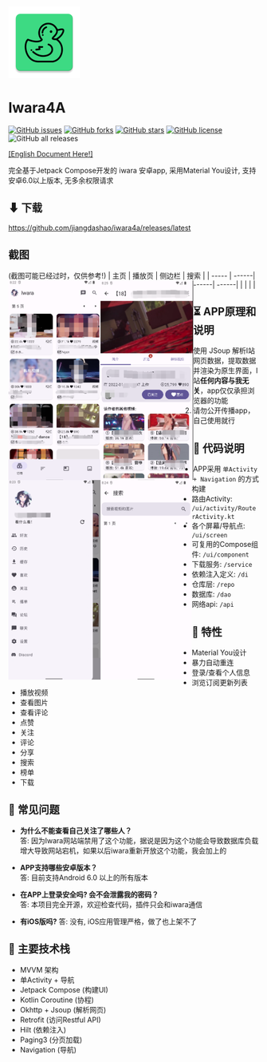 ![Logo](/app/src/main/res/mipmap-xxhdpi/ducky.png)
# Iwara4A
[![GitHub issues](https://img.shields.io/github/issues/jiangdashao/iwara4a)](https://github.com/jiangdashao/iwara4a/issues)
[![GitHub forks](https://img.shields.io/github/forks/jiangdashao/iwara4a)](https://github.com/jiangdashao/iwara4a/network)
[![GitHub stars](https://img.shields.io/github/stars/jiangdashao/iwara4a)](https://github.com/jiangdashao/iwara4a/stargazers)
[![GitHub license](https://img.shields.io/github/license/jiangdashao/iwara4a)](https://github.com/jiangdashao/iwara4a)
![GitHub all releases](https://img.shields.io/github/downloads/jiangdashao/iwara4a/total)

[[English Document Here!]](/art/doc/README_EN.md)

完全基于Jetpack Compose开发的 iwara 安卓app, 采用Material You设计, 支持安卓6.0以上版本, 无多余权限请求

## ⬇ 下载
https://github.com/jiangdashao/iwara4a/releases/latest

## 截图
(截图可能已经过时，仅供参考!)
| 主页 | 播放页 | 侧边栏 | 搜索 |
| ----- | ------| ------| ------|
| <img src="art/index.png" align="left" height="400">| <img src="art/play.png" align="left" height="400">| <img src="art/drawer.png" align="left" height="400"> | <img src="art/search.png" align="left" height="400">

## ⏳ APP原理和说明
1. 使用 JSoup 解析I站网页数据，提取数据并渲染为原生界面，I站**任何内容与我无关**，app仅仅承担浏览器的功能
2. 请勿公开传播app，自己使用就行



## 🔭 代码说明
* APP采用 `单Activity + Navigation` 的方式构建
* 路由Activity: `/ui/activity/RouterActivity.kt`
* 各个屏幕/导航点: `/ui/screen`
* 可复用的Compose组件: `/ui/component`
* 下载服务: `/service`
* 依赖注入定义: `/di`
* 仓库层: `/repo`
* 数据库: `/dao`
* 网络api: `/api`

## 🚩 特性
* Material You设计
* 暴力自动重连
* 登录/查看个人信息
* 浏览订阅更新列表
* 播放视频
* 查看图片
* 查看评论
* 点赞
* 关注
* 评论
* 分享  
* 搜索
* 榜单
* 下载

## 🧭 常见问题
* **为什么不能查看自己关注了哪些人？**   
  答: 因为Iwara网站端禁用了这个功能，据说是因为这个功能会导致数据库负载增大导致网站宕机，如果以后iwara重新开放这个功能，我会加上的

* **APP支持哪些安卓版本？**   
  答: 目前支持Android 6.0 以上的所有版本
  
* **在APP上登录安全吗? 会不会泄露我的密码？**   
  答: 本项目完全开源，欢迎检查代码，插件只会和iwara通信

* **有iOS版吗?**
  答: 没有, iOS应用管理严格，做了也上架不了 

## 🎨 主要技术栈
* MVVM 架构
* 单Activity + 导航
* Jetpack Compose (构建UI)
* Kotlin Coroutine (协程)
* Okhttp + Jsoup (解析网页)
* Retrofit (访问Restful API)
* Hilt (依赖注入)
* Paging3 (分页加载)
* Navigation (导航)